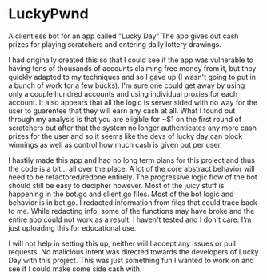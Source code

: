 # LuckyPwnd
A clientless bot for an app called "Lucky Day"
The app gives out cash prizes for playing scratchers and entering daily lottery drawings.

I had originally created this so that I could see if the app was vulnerable to having tens of thousands of accounts claiming free money from it, but they quickly adapted to my techniques and so I gave up (I wasn't going to put in a bunch of work for a few bucks). I'm sure one could get away by using only a couple hundred accounts and using individual proxies for each account. It also appears that all the logic is server sided with no way for the user to guarentee that they will earn any cash at all. What I found out through my analysis is that you are eligible for ~$1 on the first round of scratchers but after that the system no longer authenticates any more cash prizes for the user and so it seems like the devs of lucky day can block winnings as well as control how much cash is given out per user.


I hastily made this app and had no long term plans for this project and thus the code is a bit... all over the place. A lot of the core abstract behavior will need to be refactored/redone entirely. The progressive logic flow of the bot should still be easy to decipher however. Most of the juicy stuff is happening in the bot.go and client.go files. Most of the bot logic and behavior is in bot.go. I redacted information from files that could trace back to me. While redacting info, some of the functions may have broke and the entire app could not work as a result. I haven't tested and I don't care. I'm just uploading this for educational use.

I will not help in setting this up, neither will I accept any issues or pull requests.
No malicious intent was directed towards the developers of Lucky Day with this project. This was just something fun I wanted to work on and see if I could make some side cash with.
